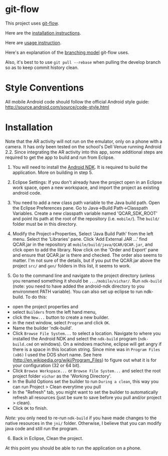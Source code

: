 git-flow
========
This project uses [git-flow](https://github.com/nvie/gitflow/).

Here are the [installation instructions](https://github.com/nvie/gitflow/wiki/Installation).

Here are [usage instruction](http://jeffkreeftmeijer.com/2010/why-arent-you-using-git-flow/).

Here's an explanation of the [branching model](http://nvie.com/posts/a-successful-git-branching-model/) git-flow uses.

Also, it's best to to use `git pull --rebase` when pulling the develop branch so as to keep commit history clean.

Style Conventions
=================

All mobile Android code should follow the official Android style guide: http://source.android.com/source/code-style.html

Installation
===========

Note that the AR activity will not run on the emulator, only on a phone with a camera. It has only been tested on the school's Dell Venue running Android 2.2. Since integrating the AR activity into this app, some additional steps are required to get the app to build and run from Eclipse.

1. You will need to install the [Android NDK](http://developer.android.com/tools/sdk/ndk/index.html). It is required to build the application. More on building in step 5.

2. Eclipse Settings: If you don't already have the project open in an Eclipse work space, open a new workspace, and import the project as existing android code. 

3. You need to add a new class path variable to the Java build path. Open the Eclipse Preferences pane. Go to Java->Build Path->Classpath Variables. Create a new classpath variable named 'QCAR_SDK_ROOT' and point its path at the root of the repository (i.e. `mobile/`). The `build/` folder must be in this directory.

4. Modify the Project->Properties, Select 'Java Build Path' from the left menu. Select the 'Libraries' pane. Click 'Add External JAR …' find QCAR.jar in the repository at `mobile/build/java/QCAR/QCAR.jar`, and click open to add the library. Now click on the 'Order and Export' pane and ensure that QCAR.jar is there and checked. The order also seems to matter. I'm not sure of the details, but if you put the QCAR.jar above the project `src/` and `gen/` folders in this list, it seems to work. 

5. Go to the command line and navigate to the project directory (unless you renamed something it should be `.../mobile/vichar/`. Run `ndk-build` (note: you need to have added the android-ndk directory to you environment PATH variable). You can also set up eclipse to run ndk-build. To do this:

* open the project properties and
* select `Builders` from the left hand menu,
* click the `New...` button to create a new builder.
* in the next window, select `Program` and click `OK`.
* Name the builder 'ndk-build'.
* Click `Browse File System...` to select a location. Navigate to where you installed the Android NDK and select the `ndk-build` program (`ndk-build.cmd` on windows). On a windows machine, eclipse will get angry if there is a space in this location string. Since mine was in `Program Files (x86)` I used the DOS short name. See here (http://en.wikipedia.org/wiki/Program_Files) to figure out what it is for your configuration (32 or 64 bit).
* Click `Browse Workspace...` or `Browse File System...` and select the root project folder `vichar` as the 'Working Directory'.
* In the Build Options set the builder to run `During a clean`, this way you can run Project > Clean everytime you pull
* In the "Refresh" tab, you might want to set the builder to automatically refresh all resources (just be sure to save before you pull and/or project > clean).
* Click `OK` to finish.

_Note:_ you only need to re-run `ndk-build` if you have made changes to the native resources in the `jni/` folder. Otherwise, I believe that you can modify java code and still run the program.

6. Back in Eclipse, Clean the project. 

At this point you should be able to run the application on a phone. 


